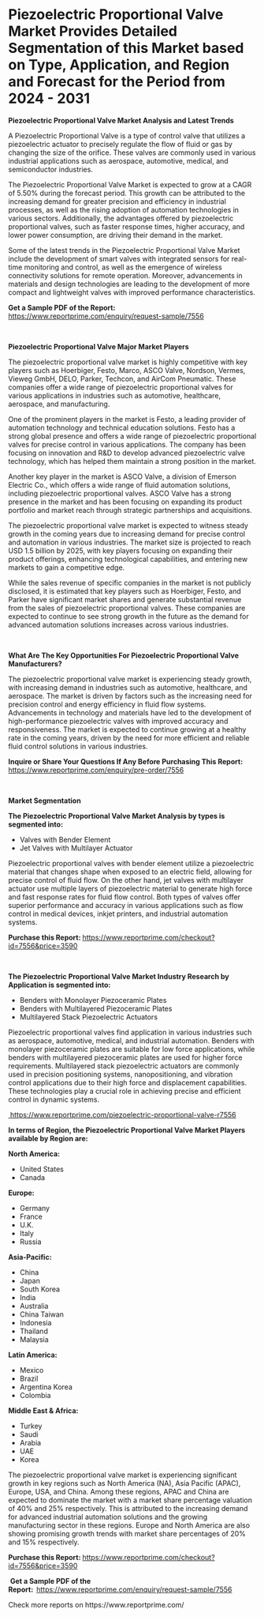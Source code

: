 <p><h1>Piezoelectric Proportional Valve Market Provides Detailed Segmentation of this Market based on Type, Application, and Region and Forecast for the Period from 2024 - 2031</h1></p><p><strong>Piezoelectric Proportional Valve Market Analysis and Latest Trends</strong></p>
<p><p>A Piezoelectric Proportional Valve is a type of control valve that utilizes a piezoelectric actuator to precisely regulate the flow of fluid or gas by changing the size of the orifice. These valves are commonly used in various industrial applications such as aerospace, automotive, medical, and semiconductor industries.</p><p>The Piezoelectric Proportional Valve Market is expected to grow at a CAGR of 5.50% during the forecast period. This growth can be attributed to the increasing demand for greater precision and efficiency in industrial processes, as well as the rising adoption of automation technologies in various sectors. Additionally, the advantages offered by piezoelectric proportional valves, such as faster response times, higher accuracy, and lower power consumption, are driving their demand in the market.</p><p>Some of the latest trends in the Piezoelectric Proportional Valve Market include the development of smart valves with integrated sensors for real-time monitoring and control, as well as the emergence of wireless connectivity solutions for remote operation. Moreover, advancements in materials and design technologies are leading to the development of more compact and lightweight valves with improved performance characteristics.</p></p>
<p><strong>Get a Sample PDF of the Report:&nbsp;</strong> <a href="https://www.reportprime.com/enquiry/request-sample/7556">https://www.reportprime.com/enquiry/request-sample/7556</a></p>
<p>&nbsp;</p>
<p><strong>Piezoelectric Proportional Valve Major Market Players</strong></p>
<p><p>The piezoelectric proportional valve market is highly competitive with key players such as Hoerbiger, Festo, Marco, ASCO Valve, Nordson, Vermes, Vieweg GmbH, DELO, Parker, Techcon, and AirCom Pneumatic. These companies offer a wide range of piezoelectric proportional valves for various applications in industries such as automotive, healthcare, aerospace, and manufacturing.</p><p>One of the prominent players in the market is Festo, a leading provider of automation technology and technical education solutions. Festo has a strong global presence and offers a wide range of piezoelectric proportional valves for precise control in various applications. The company has been focusing on innovation and R&D to develop advanced piezoelectric valve technology, which has helped them maintain a strong position in the market.</p><p>Another key player in the market is ASCO Valve, a division of Emerson Electric Co., which offers a wide range of fluid automation solutions, including piezoelectric proportional valves. ASCO Valve has a strong presence in the market and has been focusing on expanding its product portfolio and market reach through strategic partnerships and acquisitions.</p><p>The piezoelectric proportional valve market is expected to witness steady growth in the coming years due to increasing demand for precise control and automation in various industries. The market size is projected to reach USD 1.5 billion by 2025, with key players focusing on expanding their product offerings, enhancing technological capabilities, and entering new markets to gain a competitive edge.</p><p>While the sales revenue of specific companies in the market is not publicly disclosed, it is estimated that key players such as Hoerbiger, Festo, and Parker have significant market shares and generate substantial revenue from the sales of piezoelectric proportional valves. These companies are expected to continue to see strong growth in the future as the demand for advanced automation solutions increases across various industries.</p></p>
<p>&nbsp;</p>
<p><strong>What Are The Key Opportunities For Piezoelectric Proportional Valve Manufacturers?</strong></p>
<p><p>The piezoelectric proportional valve market is experiencing steady growth, with increasing demand in industries such as automotive, healthcare, and aerospace. The market is driven by factors such as the increasing need for precision control and energy efficiency in fluid flow systems. Advancements in technology and materials have led to the development of high-performance piezoelectric valves with improved accuracy and responsiveness. The market is expected to continue growing at a healthy rate in the coming years, driven by the need for more efficient and reliable fluid control solutions in various industries.</p></p>
<p><strong>Inquire or Share Your Questions If Any Before Purchasing This Report:</strong> <a href="https://www.reportprime.com/enquiry/pre-order/7556">https://www.reportprime.com/enquiry/pre-order/7556</a></p>
<p>&nbsp;</p>
<p><strong>Market Segmentation</strong></p>
<p><strong>The Piezoelectric Proportional Valve Market Analysis by types is segmented into:</strong></p>
<p><ul><li>Valves with Bender Element</li><li>Jet Valves with Multilayer Actuator</li></ul></p>
<p><p>Piezoelectric proportional valves with bender element utilize a piezoelectric material that changes shape when exposed to an electric field, allowing for precise control of fluid flow. On the other hand, jet valves with multilayer actuator use multiple layers of piezoelectric material to generate high force and fast response rates for fluid flow control. Both types of valves offer superior performance and accuracy in various applications such as flow control in medical devices, inkjet printers, and industrial automation systems.</p></p>
<p><strong>Purchase this Report:&nbsp;</strong><a href="https://www.reportprime.com/checkout?id=7556&price=3590">https://www.reportprime.com/checkout?id=7556&price=3590</a></p>
<p>&nbsp;</p>
<p><strong>The Piezoelectric Proportional Valve Market Industry Research by Application is segmented into:</strong></p>
<p><ul><li>Benders with Monolayer Piezoceramic Plates</li><li>Benders with Multilayered Piezoceramic Plates</li><li>Multilayered Stack Piezoelectric Actuators</li></ul></p>
<p><p>Piezoelectric proportional valves find application in various industries such as aerospace, automotive, medical, and industrial automation. Benders with monolayer piezoceramic plates are suitable for low force applications, while benders with multilayered piezoceramic plates are used for higher force requirements. Multilayered stack piezoelectric actuators are commonly used in precision positioning systems, nanopositioning, and vibration control applications due to their high force and displacement capabilities. These technologies play a crucial role in achieving precise and efficient control in dynamic systems.</p></p>
<p><a href="https://www.reportprime.com/piezoelectric-proportional-valve-r7556">&nbsp;https://www.reportprime.com/piezoelectric-proportional-valve-r7556</a></p>
<p><strong>In terms of Region, the Piezoelectric Proportional Valve Market Players available by Region are:</strong></p>
<p>
    <p> <strong> North America: </strong>
        <ul>
            <li>United States</li>
            <li>Canada</li>
        </ul>
        </p> 
    <p> <strong> Europe: </strong>
        <ul>
            <li>Germany</li>
            <li>France</li>
            <li>U.K.</li>
            <li>Italy</li>
            <li>Russia</li>
        </ul>
        </p> 
    <p> <strong> Asia-Pacific: </strong>
        <ul>
            <li>China</li>
            <li>Japan</li>
            <li>South Korea</li>
            <li>India</li>
            <li>Australia</li>
            <li>China Taiwan</li>
            <li>Indonesia</li>
            <li>Thailand</li>
            <li>Malaysia</li>
        </ul>
        </p> 
    <p> <strong> Latin America: </strong>
        <ul>
            <li>Mexico</li>
            <li>Brazil</li>
            <li>Argentina Korea</li>
            <li>Colombia</li>
        </ul>
        </p> 
    <p> <strong> Middle East & Africa: </strong>
        <ul>
            <li>Turkey</li>
            <li>Saudi</li>
            <li>Arabia</li>
            <li>UAE</li>
            <li>Korea</li>
        </ul>
    </p>
    </p>
<p><p>The piezoelectric proportional valve market is experiencing significant growth in key regions such as North America (NA), Asia Pacific (APAC), Europe, USA, and China. Among these regions, APAC and China are expected to dominate the market with a market share percentage valuation of 40% and 25% respectively. This is attributed to the increasing demand for advanced industrial automation solutions and the growing manufacturing sector in these regions. Europe and North America are also showing promising growth trends with market share percentages of 20% and 15% respectively.</p></p>
<p><strong>Purchase this Report: </strong><a href="https://www.reportprime.com/checkout?id=7556&price=3590">https://www.reportprime.com/checkout?id=7556&price=3590</a></p>
<p>&nbsp;<strong>Get a Sample PDF of the Report:&nbsp;&nbsp;</strong><a href="https://www.reportprime.com/enquiry/request-sample/7556">https://www.reportprime.com/enquiry/request-sample/7556</a></p>
<p><strong></strong></p>
<p>Check more reports on https://www.reportprime.com/</p>